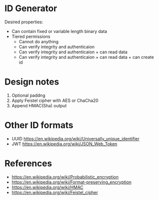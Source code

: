 # ID Generator
Desired properties:
- Can contain fixed or variable length binary data
- Tiered permissions
  - Cannot do anything
  - Can verify integrity and authenticaion
  - Can verify integrity and authenticaion + can read data
  - Can verify integrity and authenticaion + can read data + can create id

# Design notes
1. Optional paddng
2. Apply Feistel cipher with AES or ChaCha20
3. Append HMAC(Sha) output

# Other ID formats
- UUID https://en.wikipedia.org/wiki/Universally_unique_identifier
- JWT https://en.wikipedia.org/wiki/JSON_Web_Token

# References
- https://en.wikipedia.org/wiki/Probabilistic_encryption
- https://en.wikipedia.org/wiki/Format-preserving_encryption
- https://en.wikipedia.org/wiki/HMAC
- https://en.wikipedia.org/wiki/Feistel_cipher
